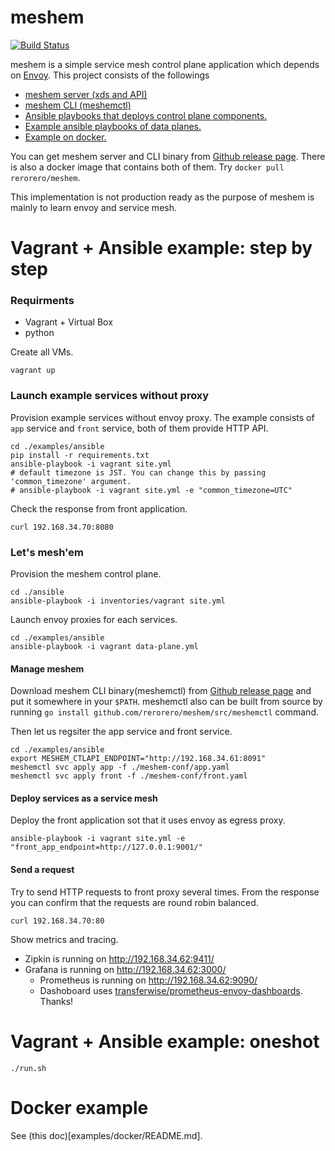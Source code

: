 meshem
=======
[![Build Status](https://travis-ci.org/rerorero/meshem.svg?branch=master)](https://travis-ci.org/rerorero/meshem)

meshem is a simple service mesh control plane application which depends on [Envoy](https://www.envoyproxy.io/). This project consists of the followings
- [meshem server (xds and API)](https://github.com/rerorero/meshem/releases)
- [meshem CLI (meshemctl)](https://github.com/rerorero/meshem/releases)
- [Ansible playbooks that deploys control plane components.](/ansible)
- [Example ansible playbooks of data planes.](/exampls/ansible)
- [Example on docker.](/exampls/docker)

You can get meshem server and CLI binary from [Github release page](https://github.com/rerorero/meshem/releases). There is also a docker image that contains both of them. Try `docker pull rerorero/meshem`.

This implementation is not production ready as the purpose of meshem is mainly to learn envoy and service mesh.

Vagrant + Ansible example: step by step
=======

### Requirments
- Vagrant + Virtual Box
- python

Create all VMs.
```
vagrant up
```

### Launch example services without proxy
Provision example services without envoy proxy. The example consists of `app` service and `front` service, both of them provide HTTP API.
```
cd ./examples/ansible
pip install -r requirements.txt
ansible-playbook -i vagrant site.yml
# default timezone is JST. You can change this by passing 'common_timezone' argument.
# ansible-playbook -i vagrant site.yml -e "common_timezone=UTC"
```
Check the response from front application.
```
curl 192.168.34.70:8080
```

### Let's mesh'em
Provision the meshem control plane.
```
cd ./ansible
ansible-playbook -i inventories/vagrant site.yml
```
Launch envoy proxies for each services.
```
cd ./examples/ansible
ansible-playbook -i vagrant data-plane.yml
```

#### Manage meshem
Download meshem CLI binary(meshemctl) from [Github release page](https://github.com/rerorero/meshem/releases) and put it somewhere in your `$PATH`. meshemctl also can be built from source by running `go install github.com/rerorero/meshem/src/meshemctl` command.

Then let us regsiter the app service and front service. 
```
cd ./examples/ansible
export MESHEM_CTLAPI_ENDPOINT="http://192.168.34.61:8091"
meshemctl svc apply app -f ./meshem-conf/app.yaml
meshemctl svc apply front -f ./meshem-conf/front.yaml
```

#### Deploy services as a service mesh
Deploy the front application sot that it uses envoy as egress proxy.
```
ansible-playbook -i vagrant site.yml -e "front_app_endpoint=http://127.0.0.1:9001/"
```

#### Send a request
Try to send HTTP requests to front proxy several times. From the response you can confirm that the requests are round robin balanced.
```
curl 192.168.34.70:80
```
Show metrics and tracing.
- Zipkin is running on http://192.168.34.62:9411/
- Grafana is running on http://192.168.34.62:3000/ 
    - Prometheus is running on http://192.168.34.62:9090/ 
    - Dashoboard uses [transferwise/prometheus-envoy-dashboards](https://github.com/transferwise/prometheus-envoy-dashboards). Thanks!

Vagrant + Ansible example: oneshot
=======
```
./run.sh
```

Docker example
=======
See (this doc)[examples/docker/README.md].

